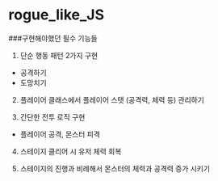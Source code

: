 # rogue_like_JS
###구현해야했던 필수 기능들
1. 단순 행동 패턴 2가지 구현

- 공격하기
- 도망치기

2. 플레이어 클래스에서 플레이어 스탯 (공격력, 체력 등) 관리하기

3. 간단한 전투 로직 구현

- 플레이어 공격, 몬스터 피격

4. 스테이지 클리어 시 유저 체력 회복

5. 스테이지의 진행과 비례해서 몬스터의 체력과 공격력 증가 시키기
